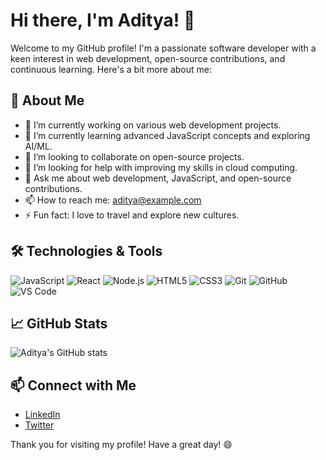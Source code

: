 # Hi there, I'm Aditya! 👋

Welcome to my GitHub profile! I'm a passionate software developer with a keen interest in web development, open-source contributions, and continuous learning. Here's a bit more about me:

## 🚀 About Me

- 🔭 I’m currently working on various web development projects.
- 🌱 I’m currently learning advanced JavaScript concepts and exploring AI/ML.
- 👯 I’m looking to collaborate on open-source projects.
- 🤔 I’m looking for help with improving my skills in cloud computing.
- 💬 Ask me about web development, JavaScript, and open-source contributions.
- 📫 How to reach me: [aditya@example.com](mailto:aditya@example.com)
- ⚡ Fun fact: I love to travel and explore new cultures.

## 🛠️ Technologies & Tools

![JavaScript](https://img.shields.io/badge/-JavaScript-black?style=flat-square&logo=javascript)
![React](https://img.shields.io/badge/-React-black?style=flat-square&logo=react)
![Node.js](https://img.shields.io/badge/-Node.js-black?style=flat-square&logo=node.js)
![HTML5](https://img.shields.io/badge/-HTML5-black?style=flat-square&logo=html5)
![CSS3](https://img.shields.io/badge/-CSS3-black?style=flat-square&logo=css3)
![Git](https://img.shields.io/badge/-Git-black?style=flat-square&logo=git)
![GitHub](https://img.shields.io/badge/-GitHub-black?style=flat-square&logo=github)
![VS Code](https://img.shields.io/badge/-VS%20Code-black?style=flat-square&logo=visual-studio-code)

## 📈 GitHub Stats

![Aditya's GitHub stats](https://github-readme-stats.vercel.app/api?username=Aditya90456&show_icons=true&theme=radical)

## 📫 Connect with Me

- [LinkedIn](https://www.linkedin.com/in/aditya/)
- [Twitter](https://twitter.com/aditya90456)

Thank you for visiting my profile! Have a great day! 😄
